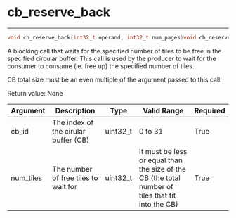 # cb_reserve_back

---
```cpp
void cb_reserve_back(int32_t operand, int32_t num_pages)void cb_reserve_back(int32_t operand, int32_t num_pages)
```

A blocking call that waits for the specified number of tiles to be free in the specified circular buffer. This call is used by the producer to wait for the consumer to consume (ie. free up) the specified number of tiles.

CB total size must be an even multiple of the argument passed to this call.

Return value: None

| Argument      | Description                          | Type      | Valid Range                                                                                       | Required       |
|---------------|--------------------------------------|-----------|---------------------------------------------------------------------------------------------------|----------------|
| cb_id         | The index of the cirular buffer (CB) | uint32_t  | 0 to 31                                                                                           | True           |
| num_tiles     | The number of free tiles to wait for | uint32_t  | It must be less or equal than the size of the CB (the total number of tiles that fit into the CB) | True           |
